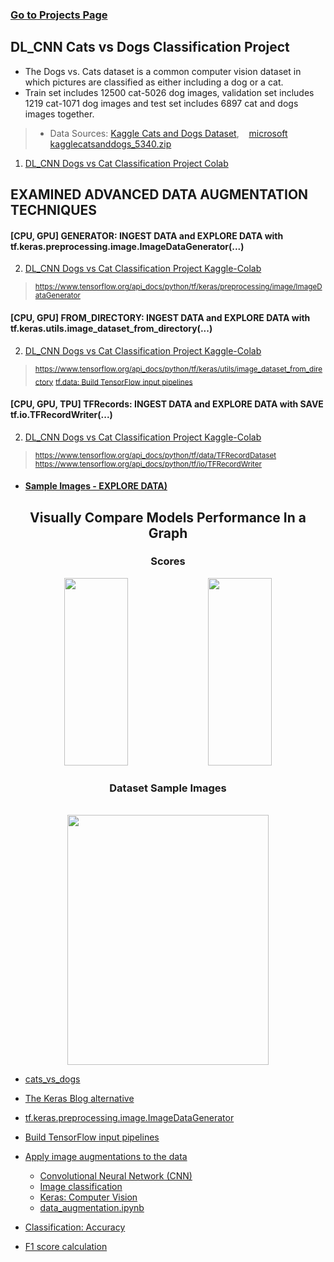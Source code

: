 ### [Go to Projects Page](https://github.com/celik-muhammed/15P-Deep-Learning-Projects-with-Python/blob/master/README.md)

## DL_CNN Cats vs Dogs Classification Project
- The Dogs vs. Cats dataset is a common computer vision dataset in which pictures are classified as either including a dog or a cat.
- Train set includes 12500 cat-5026 dog images, validation set includes 1219 cat-1071 dog images and test set includes 6897 cat and dogs images together.
>- Data Sources: [Kaggle Cats and Dogs Dataset](https://www.kaggle.com/c/dogs-vs-cats/data), &nbsp;&nbsp; [microsoft kagglecatsanddogs_5340.zip](https://www.microsoft.com/en-us/download/details.aspx?id=54765)   
1. [DL_CNN Dogs vs Cat Classification Project Colab](./01-Cats-vs-Dogs-ImageDataGenerator/CNN_Project_Image_Classification_with_CNN_(catdogclassifier)_Student.ipynb)

## EXAMINED ADVANCED DATA AUGMENTATION TECHNIQUES

#### [CPU, GPU] GENERATOR: INGEST DATA and EXPLORE DATA with tf.keras.preprocessing.image.ImageDataGenerator(...)
2. [DL_CNN Dogs vs Cat Classification Project Kaggle-Colab](./01-Cats-vs-Dogs-ImageDataGenerator/README.md)
> <sub>https://www.tensorflow.org/api_docs/python/tf/keras/preprocessing/image/ImageDataGenerator</sub> 

#### [CPU, GPU] FROM_DIRECTORY: INGEST DATA and EXPLORE DATA with tf.keras.utils.image_dataset_from_directory(...)
2. [DL_CNN Dogs vs Cat Classification Project Kaggle-Colab](./02-Cats-vs-Dogs-image_dataset_from_directory/README.md)
> <sub>https://www.tensorflow.org/api_docs/python/tf/keras/utils/image_dataset_from_directory</sub>
> <sub>[tf.data: Build TensorFlow input pipelines](https://www.tensorflow.org/guide/data)</sub>

#### [CPU, GPU, TPU] TFRecords: INGEST DATA and EXPLORE DATA with SAVE tf.io.TFRecordWriter(...)
2. [DL_CNN Dogs vs Cat Classification Project Kaggle-Colab](./03-Cats-vs-Dogs-TFRecordWriter/README.md)
> <sub>https://www.tensorflow.org/api_docs/python/tf/data/TFRecordDataset</sub>
> <sub>https://www.tensorflow.org/api_docs/python/tf/io/TFRecordWriter</sub>

- #### [Sample Images - EXPLORE DATA)](README.md#Dataset-Sample-Images)

<div align='center'>
    
## Visually Compare Models Performance In a Graph    
<h3>Scores</h3>
<img src='https://i.ibb.co/k0Ncjh3/download.png' alt='' width=45%, height=300> 
<img src='https://i.ibb.co/SVSZ1kL/download.png' alt='' width=45%, height=300>    
<h3>Dataset Sample Images</h3>
<br>    
<img src='https://i.ibb.co/JFGXbdH/download.png' alt='' width=80%, height=400>
</div>

- [cats_vs_dogs](https://www.tensorflow.org/datasets/catalog/cats_vs_dogs)
- [The Keras Blog alternative](https://blog.keras.io/building-powerful-image-classification-models-using-very-little-data.html)
- [tf.keras.preprocessing.image.ImageDataGenerator](https://www.tensorflow.org/api_docs/python/tf/keras/preprocessing/image/ImageDataGenerator)
- [Build TensorFlow input pipelines](https://www.tensorflow.org/guide/data)
- [Apply image augmentations to the data](https://www.tensorflow.org/hub/tutorials/cropnet_on_device)

    - [Convolutional Neural Network (CNN)](https://www.tensorflow.org/tutorials/images/cnn)
    - [Image classification](https://www.tensorflow.org/tutorials/images/classification)
    - [Keras: Computer Vision](https://keras.io/examples/vision/)
    - [data_augmentation.ipynb](https://colab.research.google.com/github/tensorflow/docs/blob/master/site/en/tutorials/images/data_augmentation.ipynb#scrollTo=pkTRazeVRwDe)
  
 - [Classification: Accuracy](https://developers.google.com/machine-learning/crash-course/classification/accuracy#:~:text=Accuracy%20is%20one%20metric%20for,predictions%20Total%20number%20of%20predictions)
 - [F1 score calculation](https://hasty.ai/docs/mp-wiki/metrics/f-beta-score)
